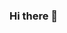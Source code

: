 ### Hi there 👋

<!--
**impuls/impuls** is a ✨ _special_ ✨ repository because its `README.md` (this file) appears on your GitHub profile.

Welcome to my GitHub profile!

## Hack The Box Progress
https://www.hackthebox.eu/badge/image/impuls

https://academy.hackthebox.com/achievement/badge/f451dcbe-bebb-11ee-a670-bea50ffe6cb4


## Try Hack Me Progress
https://tryhackme-badges.s3.amazonaws.com/impuls.png

🇷🇺

- 🔭 I’m currently working on ...
- 🌱 I’m currently learning ...
- 👯 I’m looking to collaborate on ...
- 🤔 I’m looking for help with ...
- 💬 Ask me about ...
- 📫 How to reach me: ...
- 😄 Pronouns: ...
- ⚡️ Fun fact: ...
-->
